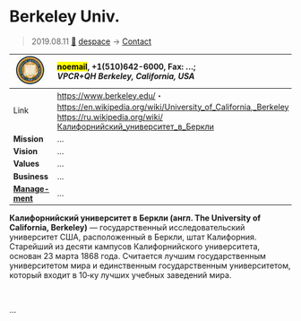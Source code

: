 # Berkeley Univ.
> 2019.08.11 [🚀](../index/index.md) [despace](index.md) → [Contact](contact.md)

|[![](f/con/b/berkeley_univ_logo1_thumb.jpg)](f/con/b/berkeley_univ_logo1.png)|<mark>noemail</mark>, +1(510)642-6000, Fax: …;<br> *VPCR+QH Berkeley, California, USA*|
|:--|:--|
|Link|<https://www.berkeley.edu/>・ <https://en.wikipedia.org/wiki/University_of_California,_Berkeley>・ <https://ru.wikipedia.org/wiki/Калифорнийский_университет_в_Беркли>|
|**Mission**|…|
|**Vision**|…|
|**Values**|…|
|**Business**|…|
|**[Manage-<br>ment](mgmt.md)**|…|

**Калифорнийский университет в Беркли (англ. The University of California, Berkeley)** — государственный исследовательский университет США, расположенный в Беркли, штат Калифорния. Старейший из десяти кампусов Калифорнийского университета, основан 23 марта 1868 года. Считается лучшим государственным университетом мира и единственным государственным университетом, который входит в 10‑ку лучших учебных заведений мира.


<p style="page-break-after:always"> </p>

…


